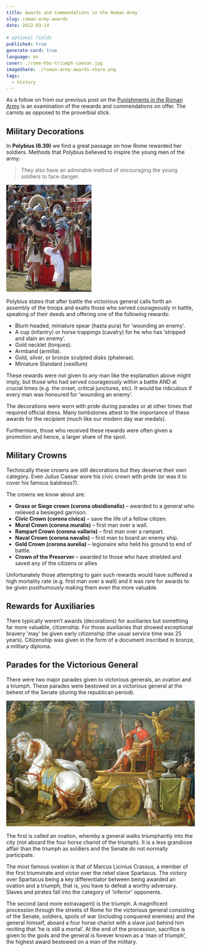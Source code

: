 ```yaml
---
title: Awards and Commendations in the Roman Army
slug: roman-army-awards
date: 2012-03-14

# optional fields
published: true
generate-card: true
language: en
cover: ./rome-hbo-triumph-caesar.jpg
imageShare: ./roman-army-awards-share.png
tags:
  - history
---
```


As a follow on from our previous post on the [Punishments in the Roman Army](/roman-army-punishments) is an examination of the rewards and commendations on offer. The carrots as opposed to the proverbial stick.

## Military Decorations

In **Polybius (6.39)** we find a great passage on how Rome rewarded her soldiers. Methods that Polybius believed to inspire the young men of the army:

> They also have an admirable method of encouraging the young soldiers to face danger.

![Hasta Pura](./hasta-pura.jpg)

Polybius states that after battle the victorious general calls forth an assembly of the troops and exalts those who served courageously in battle, speaking of their deeds and offering one of the following rewards:

- Blunt-headed, miniature spear (hasta pura) for ‘wounding an enemy’.
- A cup (infantry) or horse trappings (cavalry) for he who has ‘stripped and slain an enemy’.
- Gold necklet (torques).
- Armband (armilla).
- Gold, silver, or bronze sculpted disks (phalerae).
- Miniature Standard (vexillum)

These rewards were not given to any man like the explanation above might imply, but those who had served courageously within a battle AND at crucial times (e.g. the onset, critical junctures, etc). It would be ridiculous if every man was honoured for ‘wounding an enemy’.

The decorations were worn with pride during parades or at other times that required official dress. Many tombstones attest to the importance of these awards for the recipient (much like our modern day war medals).

Furthermore, those who received these rewards were often given a promotion and hence, a larger share of the spoil.

## Military Crowns

Technically these crowns are still decorations but they deserve their own category. Even Julius Caesar wore his civic crown with pride (or was it to cover his famous baldness?).

The crowns we know about are:

- **Grass or Siege crown (corona obsidionalis)** – awarded to a general who relieved a besieged garrison.
- **Civic Crown (corona civica)** – save the life of a fellow citizen.
- **Mural Crown (corona muralis)** – first man over a wall.
- **Rampart Crown (corona vallaris)** – first man over a rampart.
- **Naval Crown (corona navalis)** – first man to board an enemy ship.
- **Gold Crown (corona aurelia)** – legionaire who held his ground to end of battle.
- **Crown of the Preserver** – awarded to those who have shielded and saved any of the citizens or allies

Unfortunately those attempting to gain such rewards would have suffered a high mortality rate (e.g. first man over a wall) and it was rare for awards to be given posthumously making them even the more valuable.

## Rewards for Auxiliaries

There typically weren’t awards (decorations) for auxiliaries but something far more valuable, citizenship. For those auxiliaries that showed exceptional bravery 'may' be given early citizenship (the usual service time was 25 years). Citizenship was given in the form of a document inscribed in bronze, a military diploma.

## Parades for the Victorious General

There were two major parades given to victorious generals, an ovation and a triumph. These parades were bestowed on a victorious general at the behest of the Senate (during the republican period).

![Roman Triumph](./roman-triumph.jpg)

The first is called an ovation, whereby a general walks triumphantly into the city (not aboard the four horse chariot of the triumph). It is a less grandiose affair than the triumph as soldiers and the Senate do not normally participate.

The most famous ovation is that of Marcus Licinius Crassus, a member of the first triumvirate and victor over the rebel slave Spartacus. The victory over Spartacus being a key differentiator between being awarded an ovation and a triumph, that is, you have to defeat a worthy adversary. Slaves and pirates fall into the category of 'inferior' opponents.

The second (and more extravagent) is the triumph. A magnificent procession through the streets of Rome for the victorious general consisting of the Senate, soldiers, spoils of war (including conquered enemies) and the general himself, aboard a four horse chariot with a slave just behind him reciting that ‘he is still a mortal’. At the end of the procession, sacrifice is given to the gods and the general is forever known as a ‘man of triumph’, the highest award bestowed on a man of the military.

